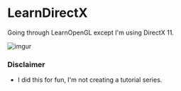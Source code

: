 # LearnDirectX
Going through LearnOpenGL except I'm using DirectX 11.

![imgur](https://i.imgur.com/eFR98R5.jpg)

### Disclaimer 
- I did this for fun, I'm not creating a tutorial series.

